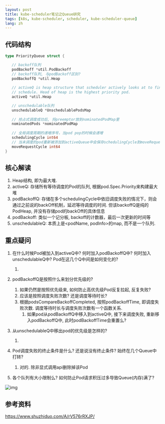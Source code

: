 ```yaml
---
layout: post
title: kube-scheduler笔记之Queue研究
tags: [k8s, kube-scheduler, scheduler, kube-scheduler-queue]
lang: zh
---
```



## 代码结构

```Go
type PriorityQueue struct {

   // backoff队列
   podBackoff *util.PodBackoff
   // backoff队列, 与podBackoff区别?
   podBackoffQ *util.Heap
  
   // activeQ is heap structure that scheduler actively looks at to find pods to
   // schedule. Head of heap is the highest priority pod.
   activeQ *util.Heap

   // unschedulable队列
   unschedulableQ *UnschedulablePodsMap
  
   // 抢占式调度成功后, 将preemptor放到nominatedPodMap里
   nominatedPods *nominatedPodMap
  
   // 全局调度周期的递增序号，当pod pop的时候会递增
   schedulingCycle int64
   // 当未调度的pod重新被添加到activeQueue中会保存schedulingCycle到moveRequestCycle中
   moveRequestCycle int64
}
```



## 核心解读

1. Heap结构, 即为最大堆.
2. activeQ: 存储所有等待调度的Pod的队列, 根据pod.Spec.Priority来构建最大堆
3. podBackoffQ: 存储在多个schedulingCycle中依旧调度失败的情况下，则会通过之前说的backOff机制，延迟等待调度的时间. 但该backoffQ是纯的PodHeap, 并没有存储pod的backOff的具体信息
4. podBackoff: 类似一个记分板, backoff的计数器，最后一次更新的时间等
5. unschedulableQ: 本质上是<podName, podInfo>的map, 而不是一个队列.



## 重点疑问

1. 在什么时候Pod被加入到activeQ中? 何时加入podBackoffQ中? 何时加入unschedulableQ中? Pod在这几个Q中间是如何变化的?

    1.

2. podBackoffQ是按照什么来划分优先级的?

    1. 如果仍然是按照优先级来, 如何防止高优先级Pod反复拉起, 反复失败?
    2. 应该是按照调度失败次数? 还是调度等待时长?
    3. 根据podsCompareBackoffCompleted, 按照podBackoffTime, 即调度失败次数. 调度等待时长与调度失败次数有一个函数关系.
        1. 如果pod从podBackoffQ中移入到activeQ中, 接下来调度失败, 重新移入podBackoffQ中, 此时podBackoffTime会重置么?

3. 从unschedulableQ中移出pod的优先级是怎样的?

    1.

4. Pod调度失败的终止条件是什么? 还是说没有终止条件? 始终在几个Queue中打转?

    1. 对的. 除非显式调用api删除掉该Pod

5. 各个队列有大小限制么? 如何防止Pod请求积压过多导致Queue(内存)满了?



![img](https://bbsmax.ikafan.com/static/L3Byb3h5L2h0dHBzL2ltZzIwMTguY25ibG9ncy5jb20vYmxvZy8xNTA2NzI0LzIwMjAwMS8xNTA2NzI0LTIwMjAwMTEzMTEwMzU5Mzg1LTM2MDkzMzYzNS5wbmc=.jpg)



## 参考资料

https://www.shuzhiduo.com/A/rV576rRXJP/
